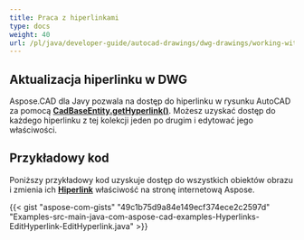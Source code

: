 ```yaml
---
title: Praca z hiperlinkami
type: docs
weight: 40
url: /pl/java/developer-guide/autocad-drawings/dwg-drawings/working-with-hyperlinks/
---
```


## **Aktualizacja hiperlinku w DWG**

Aspose.CAD dla Javy pozwala na dostęp do hiperlinku w rysunku AutoCAD za pomocą [**CadBaseEntity.getHyperlink()**](https://reference.aspose.com/cad/java/com.aspose.cad.fileformats.cad.cadobjects/CadBaseEntity#getHyperlink--). Możesz uzyskać dostęp do każdego hiperlinku z tej kolekcji jeden po drugim i edytować jego właściwości.

## Przykładowy kod

Poniższy przykładowy kod uzyskuje dostęp do wszystkich obiektów obrazu i zmienia ich [**Hiperlink**](https://reference.aspose.com/cad/java/com.aspose.cad.fileformats.cad.cadobjects/CadBaseEntity#setHyperlink-java.lang.String-) właściwość na stronę internetową Aspose.

{{< gist "aspose-com-gists" "49c1b75d9a84e149ecf374ece2c2597d" "Examples-src-main-java-com-aspose-cad-examples-Hyperlinks-EditHyperlink-EditHyperlink.java" >}}

